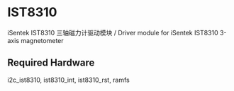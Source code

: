 # IST8310

iSentek IST8310 三轴磁力计驱动模块 / Driver module for iSentek IST8310 3-axis magnetometer

## Required Hardware
i2c_ist8310, ist8310_int, ist8310_rst, ramfs


